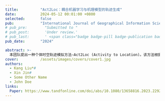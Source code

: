 ```yaml
---
title:          "Act2Loc：耦合机器学习与机理模型的轨迹生成"
date:           2024-05-12 00:01:00 +0800
selected:       false
pub:            "International Journal of Geographical Information Science (IJGIS)"
# pub_pre:        "Submitted to "
# pub_post:       'Under review.'
# pub_last:       ' <span class="badge badge-pill badge-publication badge-success">Spotlight</span>'
pub_date:       "2024"

abstract: >-
  本团队提出一种个体时空轨迹模拟方法—Act2Loc (Activity to Location)。该方法根据人类轨迹特点，适应性结合并发挥了机器学习和机理模型的各自优势，使得模型兼具较高的真实度和可解释性。Act2Loc可基于易获取的小样本个体活动序列和人口分布，生成给定数量的合成轨迹，方法训练成本低且易于迁移应用。所生成的合成轨迹数据可直接规避真实数据存在的隐私安全问题及数据质量缺陷，为智能交通、公共安全、疫情模拟控制等领域的研究及现实应用提供重要支持。
cover:          /assets/images/covers/cover1.jpg
authors:
  - Kang Liu*#
  - Xin Jin#
  - Some Other Name
  - John Doe
links:
  Paper: https://www.tandfonline.com/doi/abs/10.1080/13658816.2023.2292570
---
```

